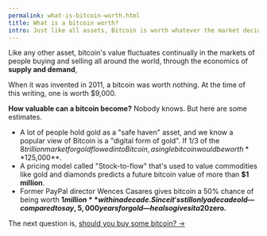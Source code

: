 ```yaml
---
permalink: what-is-bitcoin-worth.html
title: What is a bitcoin worth?
intro: Just like all assets, Bitcoin is worth whatever the market decides it’s worth.
---
```


Like any other asset, bitcoin's value fluctuates continually in the markets of people buying and selling all around the world, through the economics of **supply and demand**, 

When it was invented in 2011, a bitcoin was worth nothing. At the time of this writing, one is worth $9,000.

**How valuable can a bitcoin become?** Nobody knows. But here are some estimates.

- A lot of people hold gold as a "safe haven" asset, and we know a popular view of Bitcoin is a "digital form of gold". If 1/3 of the $8 trillion market for gold flowed into Bitcoin, a single bitcoin would be worth **$125,000**.
- A pricing model called "Stock-to-flow" that's used to value commodities like gold and diamonds predicts a future bitcoin value of more than **$1 million**.
- Former PayPal director Wences Casares gives bitcoin a 50% chance of being worth **$1 million** within a decade. Since it's still only a decade old—compared to say, 5,000 years for gold—he also gives it a 20% chance of failing, and being worth **$zero.**

The next question is, [should you buy some bitcoin? →](/should-i-buy-bitcoin.html)